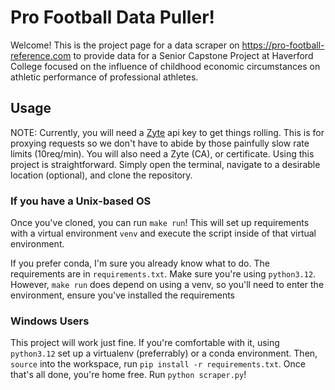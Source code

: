 # Pro Football Data Puller!
Welcome! This is the project page for a data scraper on https://pro-football-reference.com to provide data for a Senior Capstone Project at Haverford College focused on the influence of childhood economic circumstances on athletic performance of professional athletes.

## Usage
NOTE: Currently, you will need a [Zyte](https://www.zyte.com/) api key to get things rolling. This is for proxying requests so we don't have to abide by those painfully slow rate limits (10req/min).
You will also need a Zyte (CA), or certificate.
Using this project is straightforward. Simply open the terminal, navigate to a desirable location (optional), and clone the repository.

### If you have a Unix-based OS
Once you've cloned, you can run `make run`! This will set up requirements with a virtual environment `venv` and execute the script inside of that virtual environment.

If you prefer conda, I'm sure you already know what to do. The requirements are in `requirements.txt`. Make sure you're using `python3.12`.
However, `make run` does depend on using a venv, so you'll need to enter the environment, ensure you've installed the requirements

### Windows Users
This project will work just fine. If you're comfortable with it, using `python3.12` set up a virtualenv (preferrably) or a conda environment. Then, `source` into the workspace, run `pip install -r requirements.txt`. Once that's all done, you're home free. Run `python scraper.py`!
